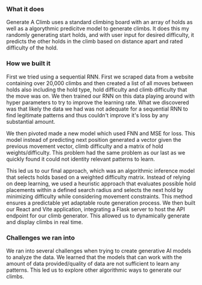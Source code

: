 ### What it does
Generate A Climb uses a standard climbing board with an array of holds as well as a algorythmic predicitve model to generate climbs. It does this my randomly generating start holds, and with user input for desired difficulty, it predicts the other holds in the climb based on distance apart and rated difficulty of the hold.

### How we built it
First we tried using a sequential RNN. First we scraped data from a website containing over 20,000 climbs and then created a list of all moves between holds also including the hold type, hold difficulty and climb difficulty that the move was on. We then trained our RNN on this data playing around with hyper parameters to try to improve the learning rate. What we discovered was that likely the data we had was not adequate for a sequential RNN to find legitimate patterns and thus couldn't improve it's loss by any substantial amount.

We then pivoted made a new model which used FNN and MSE for loss. This model instead of predicting next position generated a vector given the previous movement vector, climb difficulty and a matrix of hold weights/difficulty. This problem had the same problem as our last as we quickly found it could not identity relevant patterns to learn.

This led us to our final approach, which was an algorithmic inference model that selects holds based on a weighted difficulty matrix. Instead of relying on deep learning, we used a heuristic approach that evaluates possible hold placements within a defined search radius and selects the next hold by minimizing difficulty while considering movement constraints. This method ensures a predictable yet adaptable route generation process. We then built our React and Vite application, integrating a Flask server to host the API endpoint for our climb generator. This allowed us to dynamically generate and display climbs in real time.

### Challenges we ran into
We ran into several challenges when trying to create generative AI models to analyze the data. We learned that the models that can work with the amount of data provided/quality of data are not sufficient to learn any patterns. This led us to explore other algorithmic ways to generate our climbs.

